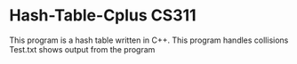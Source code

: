 # Hash-Table-Cplus CS311
This program is a hash table written in C++. This program handles collisions
Test.txt shows output from the program
